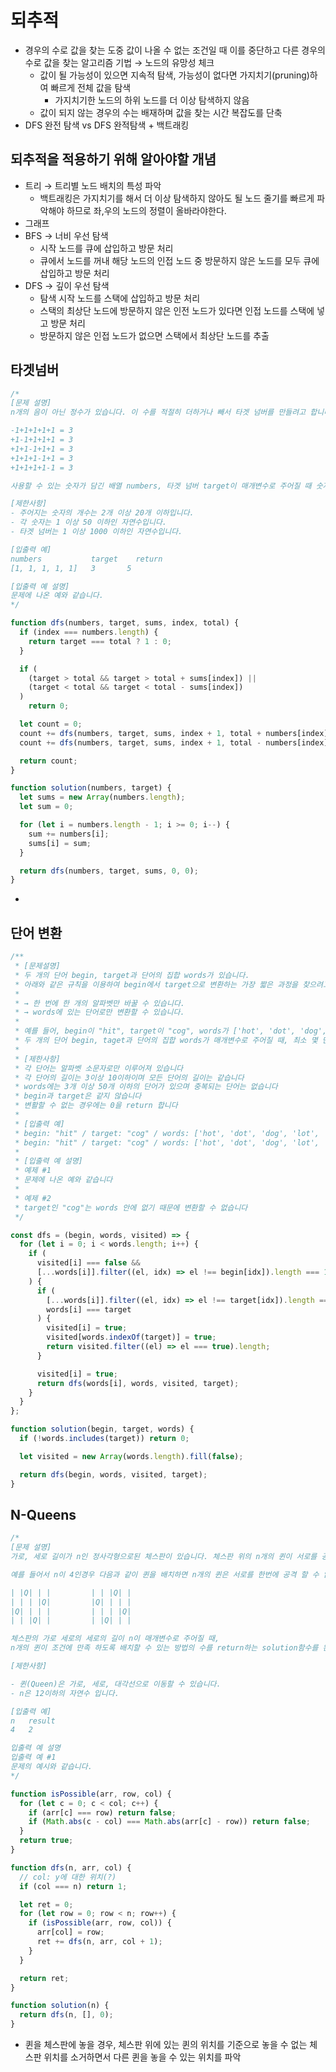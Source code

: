 # 되추적
- 경우의 수로 값을 찾는 도중 값이 나올 수 없는 조건일 때 이를 중단하고 다른 경우의 수로 값을 찾는 알고리즘 기법 → 노드의 유망성 체크
  - 값이 될 가능성이 있으면 지속적 탐색, 가능성이 없다면 가지치기(pruning)하여 빠르게 전체 값을 탐색
    - 가지치기한 노드의 하위 노드를 더 이상 탐색하지 않음
  - 값이 되지 않는 경우의 수는 배재하며 값을 찾는 시간 복잡도를 단축
- DFS 완전 탐색 vs DFS 완적탐색 + 백트래킹

## 되추적을 적용하기 위해 알아야할 개념
- 트리 → 트리별 노드 배치의 특성 파악
  - 백트래킹은 가지치기를 해서 더 이상 탐색하지 않아도 될 노드 줄기를 빠르게 파악해야 하므로 좌,우의 노드의 정렬이 올바라야한다.
- 그래프
- BFS → 너비 우선 탐색
  - 시작 노드를 큐에 삽입하고 방문 처리
  - 큐에서 노드를 꺼내 해당 노드의 인접 노드 중 방문하지 않은 노드를 모두 큐에 삽입하고 방문 처리
- DFS → 깊이 우선 탐색
  - 탐색 시작 노드를 스택에 삽입하고 방문 처리
  - 스택의 최상단 노드에 방문하지 않은 인전 노드가 있다면 인접 노드를 스택에 넣고 방문 처리
  - 방문하지 않은 인접 노드가 없으면 스택에서 최상단 노드를 추출

## 타겟넘버
```js
/* 
[문제 설명]
n개의 음이 아닌 정수가 있습니다. 이 수를 적절히 더하거나 빼서 타겟 넘버를 만들려고 합니다. 예를 들어 [1, 1, 1, 1, 1]로 숫자 3을 만들려면 다음 다섯 방법을 쓸 수 있습니다.

-1+1+1+1+1 = 3
+1-1+1+1+1 = 3
+1+1-1+1+1 = 3
+1+1+1-1+1 = 3
+1+1+1+1-1 = 3

사용할 수 있는 숫자가 담긴 배열 numbers, 타겟 넘버 target이 매개변수로 주어질 때 숫자를 적절히 더하고 빼서 타겟 넘버를 만드는 방법의 수를 return 하도록 solution 함수를 작성해주세요.

[제한사항]
- 주어지는 숫자의 개수는 2개 이상 20개 이하입니다.
- 각 숫자는 1 이상 50 이하인 자연수입니다.
- 타겟 넘버는 1 이상 1000 이하인 자연수입니다.

[입출력 예]
numbers	          target	return
[1, 1, 1, 1, 1]	  3	      5

[입출력 예 설명]
문제에 나온 예와 같습니다.
*/

function dfs(numbers, target, sums, index, total) {
  if (index === numbers.length) {
    return target === total ? 1 : 0;
  }

  if (
    (target > total && target > total + sums[index]) ||
    (target < total && target < total - sums[index])
  )
    return 0;

  let count = 0;
  count += dfs(numbers, target, sums, index + 1, total + numbers[index]);
  count += dfs(numbers, target, sums, index + 1, total - numbers[index]);

  return count;
}

function solution(numbers, target) {
  let sums = new Array(numbers.length);
  let sum = 0;

  for (let i = numbers.length - 1; i >= 0; i--) {
    sum += numbers[i];
    sums[i] = sum;
  }

  return dfs(numbers, target, sums, 0, 0);
}
```
- 

## 단어 변환
```js
/**
 * [문제설명]
 * 두 개의 단어 begin, target과 단어의 집합 words가 있습니다.
 * 아래와 같은 규칙을 이용하여 begin에서 target으로 변환하는 가장 짧은 과정을 찾으려고 합니다.
 *
 * → 한 번에 한 개의 알파벳만 바꿀 수 있습니다.
 * → words에 있는 단어로만 변환할 수 있습니다.
 *
 * 예를 들어, begin이 "hit", target이 "cog", words가 ['hot', 'dot', 'dog', 'lot', 'log', 'cog']라면 "hit" → "hot" → "dot" → "dog" → "cog"와 같이 4단계를 거쳐 변환할 수 있습니다.
 * 두 개의 단어 begin, taget과 단어의 집합 words가 매개변수로 주어질 때, 최소 몇 단계의 과정을 거쳐 begin을 target으로 변환할 수 있는지 return 하도록 solution 함수를 작성해주세요.
 *
 * [제한사항]
 * 각 단어는 알파벳 소문자로만 이루어져 있습니다
 * 각 단어의 길이는 3이상 10이하이며 모든 단어의 길이는 같습니다
 * words에는 3개 이상 50개 이하의 단어가 있으며 중복되는 단어는 없습니다
 * begin과 target은 같지 않습니다
 * 변활할 수 없는 경우에는 0을 return 합니다
 *
 * [입출력 예]
 * begin: "hit" / target: "cog" / words: ['hot', 'dot', 'dog', 'lot', 'log', 'cog'] / return: 4
 * begin: "hit" / target: "cog" / words: ['hot', 'dot', 'dog', 'lot', 'log'] / return: 0
 *
 * [입출력 예 설명]
 * 예제 #1
 * 문제에 나온 예와 같습니다
 *
 * 예제 #2
 * target인 "cog"는 words 안에 없기 때문에 변환할 수 없습니다
 */

const dfs = (begin, words, visited) => {
  for (let i = 0; i < words.length; i++) {
    if (
      visited[i] === false &&
      [...words[i]].filter((el, idx) => el !== begin[idx]).length === 1
    ) {
      if (
        [...words[i]].filter((el, idx) => el !== target[idx]).length === 1 ||
        words[i] === target
      ) {
        visited[i] = true;
        visited[words.indexOf(target)] = true;
        return visited.filter((el) => el === true).length;
      }

      visited[i] = true;
      return dfs(words[i], words, visited, target);
    }
  }
};

function solution(begin, target, words) {
  if (!words.includes(target)) return 0;

  let visited = new Array(words.length).fill(false);

  return dfs(begin, words, visited, target);
}
```

## N-Queens
```js
/*
[문제 설명]
가로, 세로 길이가 n인 정사각형으로된 체스판이 있습니다. 체스판 위의 n개의 퀸이 서로를 공격할 수 없도록 배치하고 싶습니다.

예를 들어서 n이 4인경우 다음과 같이 퀸을 배치하면 n개의 퀸은 서로를 한번에 공격 할 수 없습니다.

| |Q| | |         | | |Q| |
| | | |Q|         |Q| | | |
|Q| | | |         | | | |Q|
| | |Q| |         | |Q| | | 

체스판의 가로 세로의 세로의 길이 n이 매개변수로 주어질 때, 
n개의 퀸이 조건에 만족 하도록 배치할 수 있는 방법의 수를 return하는 solution함수를 완성해주세요.

[제한사항]

- 퀸(Queen)은 가로, 세로, 대각선으로 이동할 수 있습니다.
- n은 12이하의 자연수 입니다.

[입출력 예]
n	result
4	2

입출력 예 설명
입출력 예 #1
문제의 예시와 같습니다.
*/

function isPossible(arr, row, col) {
  for (let c = 0; c < col; c++) {
    if (arr[c] === row) return false;
    if (Math.abs(c - col) === Math.abs(arr[c] - row)) return false;
  }
  return true;
}

function dfs(n, arr, col) {
  // col: y에 대한 위치(?)
  if (col === n) return 1;

  let ret = 0;
  for (let row = 0; row < n; row++) {
    if (isPossible(arr, row, col)) {
      arr[col] = row;
      ret += dfs(n, arr, col + 1);
    }
  }

  return ret;
}

function solution(n) {
  return dfs(n, [], 0);
}
```

- 퀸을 체스판에 놓을 경우, 체스판 위에 있는 퀸의 위치를 기준으로 놓을 수 없는 체스판 위치를 소거하면서 다른 퀸을 놓을 수 있는 위치를 파악